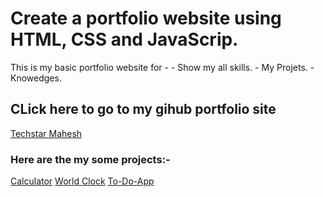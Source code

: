 # Create a portfolio website using HTML, CSS and JavaScrip. 
This is my basic portfolio website for - 
    - Show my all skills. 
    - My Projets. 
    - Knowedges. 
## CLick here to go to my gihub portfolio site
[Techstar Mahesh](techstarmahesh.github.io)

### Here are the my some projects:- 
[Calculator](https://techstarmahesh.github.io/Calculater-using-HTML-CSS-and-JavaScript/)
[World Clock](https://techstarmahesh.github.io/World-clock-using-HTML-CSS-JavaScript/)
[To-Do-App](https://techstarmahesh.github.io/Simple-To-Do-App-Using-HTML-CSS-JavaScript/)
